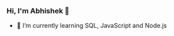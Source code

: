 ### Hi, I'm Abhishek 👋

- 🌱 I’m currently learning SQL, JavaScript and Node.js
<!--
- 🌐 Working on my portfolio website and blog at [DataSafari.](https://datasafari.in)
- 📫 Feel free to connect with me on my other [online profiles.](https://linktr.ee/akpmpr) 
-->
